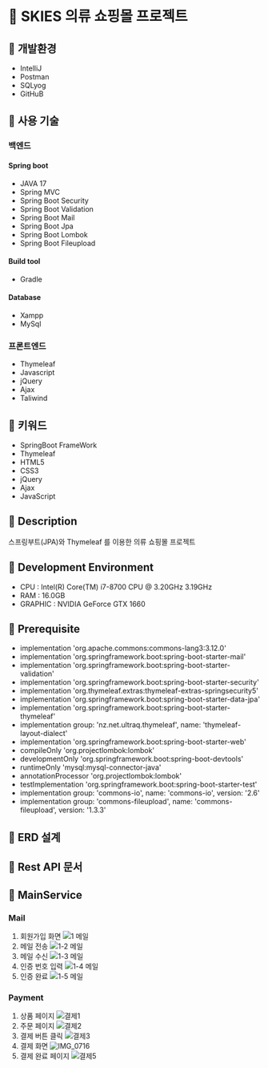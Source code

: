 # 🥼 SKIES 의류 쇼핑몰 프로젝트

## 📝 개발환경
* IntelliJ
* Postman
* SQLyog
* GitHuB

## 📝 사용 기술
### 백엔드
#### Spring boot
* JAVA 17
* Spring MVC
* Spring Boot Security
* Spring Boot Validation
* Spring Boot Mail
* Spring Boot Jpa
* Spring Boot Lombok
* Spring Boot Fileupload

#### Build tool
* Gradle

#### Database
* Xampp
* MySql

### 프론트엔드
* Thymeleaf
* Javascript
* jQuery
* Ajax
* Taliwind

## 📝 키워드
* SpringBoot FrameWork
* Thymeleaf
* HTML5
* CSS3
* jQuery
* Ajax
* JavaScript

## 📝 Description
스프링부트(JPA)와 Thymeleaf 를 이용한 의류 쇼핑몰 프로젝트

## 📝 Development Environment
* CPU : Intel(R) Core(TM) i7-8700 CPU @ 3.20GHz 3.19GHz
* RAM : 16.0GB
* GRAPHIC : NVIDIA GeForce GTX 1660

## 📝 Prerequisite
* implementation 'org.apache.commons:commons-lang3:3.12.0'
* implementation 'org.springframework.boot:spring-boot-starter-mail'
* implementation 'org.springframework.boot:spring-boot-starter-validation'
* implementation 'org.springframework.boot:spring-boot-starter-security'
* implementation 'org.thymeleaf.extras:thymeleaf-extras-springsecurity5'
* implementation 'org.springframework.boot:spring-boot-starter-data-jpa'
* implementation 'org.springframework.boot:spring-boot-starter-thymeleaf'
* implementation group: 'nz.net.ultraq.thymeleaf', name: 'thymeleaf-layout-dialect'
* implementation 'org.springframework.boot:spring-boot-starter-web'
* compileOnly 'org.projectlombok:lombok'
* developmentOnly 'org.springframework.boot:spring-boot-devtools'
* runtimeOnly 'mysql:mysql-connector-java'
* annotationProcessor 'org.projectlombok:lombok'
* testImplementation 'org.springframework.boot:spring-boot-starter-test'
* implementation group: 'commons-io', name: 'commons-io', version: '2.6'
* implementation group: 'commons-fileupload', name: 'commons-fileupload', version: '1.3.3'

## 📝 ERD 설계

## 📝 Rest API 문서

## 📝 MainService
### Mail
 1. 회원가입 화면
![1  메일](https://user-images.githubusercontent.com/105466435/191875198-a4809ed3-fa3d-4c44-93e0-1fbb06862351.PNG)
 2. 메일 전송
![1-2 메일](https://user-images.githubusercontent.com/105466435/191875203-ccea6e8e-e7dc-43f1-afe2-517f2232a04a.PNG)
 3. 메일 수신
![1-3 메일](https://user-images.githubusercontent.com/105466435/191875204-9265a2a4-cfa6-4780-8635-07c5c820577e.PNG)
 4. 인증 번호 입력
![1-4 메일](https://user-images.githubusercontent.com/105466435/191875205-fe41686d-94bb-4c46-bca4-dcb401decce0.PNG)
 5. 인증 완료
![1-5 메일](https://user-images.githubusercontent.com/105466435/191875207-837f86b4-40d7-4676-bf9f-9138501d7f7d.PNG)

### Payment
 1. 상품 페이지
![결제1](https://user-images.githubusercontent.com/105466435/192080651-b58d63df-3710-42ec-b800-becefbeaddd2.PNG)
 2. 주문 페이지
![결제2](https://user-images.githubusercontent.com/105466435/192080812-5852aed1-eecf-4820-906e-fb2db8448771.PNG)
 3. 결제 버튼 클릭
![결제3](https://user-images.githubusercontent.com/105466435/192080654-215b8593-0afa-4f0f-ad96-ba75e4cb50f2.PNG)
 4. 결제 화면
![IMG_0716](https://user-images.githubusercontent.com/105466435/192080656-c662a7f5-635a-4f8c-abf1-325e0670c6c8.jpg)
 5. 결제 완료 페이지
![결제5](https://user-images.githubusercontent.com/105466435/192080655-dd955f24-c6bd-45b5-bd03-36a6b66a019e.PNG)


